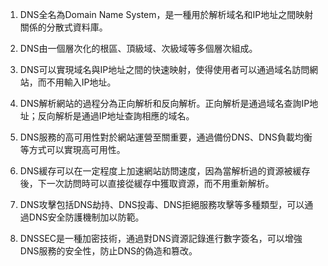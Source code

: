 1. DNS全名為Domain Name System，是一種用於解析域名和IP地址之間映射關係的分散式資料庫。

2. DNS由一個層次化的根區、頂級域、次級域等多個層次組成。

3. DNS可以實現域名與IP地址之間的快速映射，使得使用者可以通過域名訪問網站，而不用輸入IP地址。

4. DNS解析網站的過程分為正向解析和反向解析。正向解析是通過域名查詢IP地址；反向解析是通過IP地址查詢相應的域名。

5. DNS服務的高可用性對於網站運營至關重要，通過備份DNS、DNS負載均衡等方式可以實現高可用性。

6. DNS緩存可以在一定程度上加速網站訪問速度，因為當解析過的資源被緩存後，下一次訪問時可以直接從緩存中獲取資源，而不用重新解析。

7. DNS攻擊包括DNS劫持、DNS投毒、DNS拒絕服務攻擊等多種類型，可以通過DNS安全防護機制加以防範。

8. DNSSEC是一種加密技術，通過對DNS資源記錄進行數字簽名，可以增強DNS服務的安全性，防止DNS的偽造和篡改。
